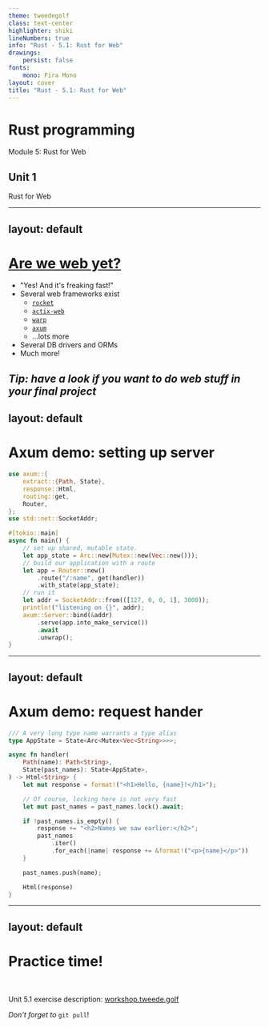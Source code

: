 ```yaml
---
theme: tweedegolf
class: text-center
highlighter: shiki
lineNumbers: true
info: "Rust - 5.1: Rust for Web"
drawings:
    persist: false
fonts:
    mono: Fira Mono
layout: cover
title: "Rust - 5.1: Rust for Web"
---
```


# Rust programming

Module 5: Rust for Web

## Unit 1

Rust for Web

---
layout: default
---

# [Are we web yet?](https://www.arewewebyet.org/)

- "Yes! And it's freaking fast!"
- Several web frameworks exist
  - [`rocket`](https://rocket.rs/)
  - [`actix-web`](https://actix.rs/)
  - [`warp`](https://github.com/seanmonstar/warp)
  - [`axum`](https://github.com/tokio-rs/axum)
  - ...lots more
- Several DB drivers and ORMs
- Much more!

*Tip: have a look if you want to do web stuff in your final project*
---
layout: default
---

# Axum demo: setting up server

```rust
use axum::{
    extract::{Path, State},
    response::Html,
    routing::get,
    Router,
};
use std::net::SocketAddr;

#[tokio::main]
async fn main() {
    // set up shared, mutable state.
    let app_state = Arc::new(Mutex::new(Vec::new()));
    // build our application with a route
    let app = Router::new()
        .route("/:name", get(handler))
        .with_state(app_state);
    // run it
    let addr = SocketAddr::from(([127, 0, 0, 1], 3000));
    println!("listening on {}", addr);
    axum::Server::bind(&addr)
        .serve(app.into_make_service())
        .await
        .unwrap();
}
```

---
layout: default
---
# Axum demo: request hander

```rust
/// A very long type name warrants a type alias
type AppState = State<Arc<Mutex<Vec<String>>>>;

async fn handler(
    Path(name): Path<String>,
    State(past_names): State<AppState>,
) -> Html<String> {
    let mut response = format!("<h1>Hello, {name}!</h1>");

    // Of course, locking here is not very fast
    let mut past_names = past_names.lock().await;

    if !past_names.is_empty() {
        response += "<h2>Names we saw earlier:</h2>";
        past_names
            .iter()
            .for_each(|name| response += &format!("<p>{name}</p>"))
    }

    past_names.push(name);

    Html(response)
}
```


---
layout: default
---

# Practice time!

&nbsp;

Unit 5.1 exercise description: [workshop.tweede.golf](https://workshop.tweede.golf/rust-for-web.html)

*Don't forget to* `git pull`!
